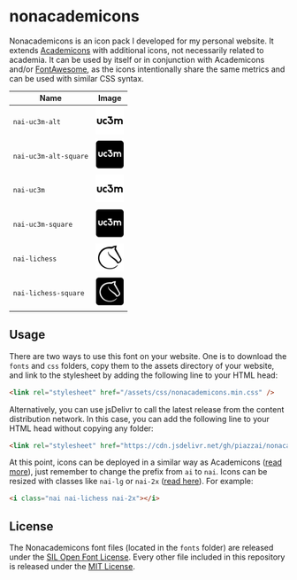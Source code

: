 # nonacademicons

Nonacademicons is an icon pack I developed for my personal website. It extends [Academicons](http://jpswalsh.github.io/academicons) with additional icons, not necessarily related to academia. It can be used by itself or in conjunction with Academicons and/or [FontAwesome](https://github.com/FortAwesome/Font-Awesome), as the icons intentionally share the same metrics and can be used with similar CSS syntax.

| Name                  | Image                                           |
| --------------------- | ----------------------------------------------- |
| `nai-uc3m-alt`        | <img src="png/uc3m.png" width="50" />           |
| `nai-uc3m-alt-square` | <img src="png/uc3m-square.png" width="50" />    |
| `nai-uc3m`            | <img src="png/uc3m.png" width="50" />           |
| `nai-uc3m-square`     | <img src="png/uc3m-square.png" width="50" />    |
| `nai-lichess`         | <img src="png/lichess.png" width="50" />        |
| `nai-lichess-square`  | <img src="png/lichess-square.png" width="50" /> |

## Usage

There are two ways to use this font on your website. One is to download the `fonts` and `css` folders, copy them to the assets directory of your website, and link to the stylesheet by adding the following line to your HTML head:

```html
<link rel="stylesheet" href="/assets/css/nonacademicons.min.css" />
```

Alternatively, you can use jsDelivr to call the latest release from the content distribution network. In this case, you can add the following line to your HTML head without copying any folder:

```html
<link rel="stylesheet" href="https://cdn.jsdelivr.net/gh/piazzai/nonacademicons@v1.1.0/css/nonacademicons.min.css" />
```

At this point, icons can be deployed in a similar way as Academicons ([read more](https://jpswalsh.github.io/academicons/)), just remember to change the prefix from `ai` to `nai`. Icons can be resized with classes like `nai-lg` or `nai-2x` ([read here](https://fontawesome.com/how-to-use/on-the-web/styling/sizing-icons)). For example:

```html
<i class="nai nai-lichess nai-2x"></i>
```

## License

The Nonacademicons font files (located in the `fonts` folder) are released under the [SIL Open Font License](https://scripts.sil.org/ofl). Every other file included in this repository is released under the [MIT License](https://mit-license.org/).
